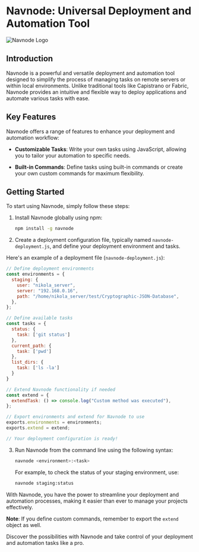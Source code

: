# Navnode: Universal Deployment and Automation Tool

![Navnode Logo](https://repository-images.githubusercontent.com/499848268/f5f5c077-3243-44cc-afc9-f400eed44e49)

## Introduction

Navnode is a powerful and versatile deployment and automation tool designed to simplify the process of managing tasks on remote servers or within local environments. Unlike traditional tools like Capistrano or Fabric, Navnode provides an intuitive and flexible way to deploy applications and automate various tasks with ease.

## Key Features

Navnode offers a range of features to enhance your deployment and automation workflow:

- **Customizable Tasks**: Write your own tasks using JavaScript, allowing you to tailor your automation to specific needs.

- **Built-in Commands**: Define tasks using built-in commands or create your own custom commands for maximum flexibility.

## Getting Started

To start using Navnode, simply follow these steps:

1. Install Navnode globally using npm:

   ```sh
   npm install -g navnode
   ```

2. Create a deployment configuration file, typically named `navnode-deployment.js`, and define your deployment environment and tasks.

Here's an example of a deployment file (`navnode-deployment.js`):

```javascript
// Define deployment environments
const environments = {
  staging: {
    user: "nikola_server",
    server: "192.168.0.16",
    path: "/home/nikola_server/test/Cryptographic-JSON-Database",
  },
};

// Define available tasks
const tasks = {
  status: {
    task: ['git status']
  },
  current_path: {
    task: ['pwd']
  },
  list_dirs: {
    task: ['ls -la']
  }
}

// Extend Navnode functionality if needed
const extend = {
  extendTask: () => console.log("Custom method was executed"),
};

// Export environments and extend for Navnode to use
exports.environments = environments;
exports.extend = extend;

// Your deployment configuration is ready!
```

3. Run Navnode from the command line using the following syntax:

   ```sh
   navnode <environment>:<task>
   ```

   For example, to check the status of your staging environment, use:

   ```sh
   navnode staging:status
   ```

With Navnode, you have the power to streamline your deployment and automation processes, making it easier than ever to manage your projects effectively.

**Note**: If you define custom commands, remember to export the `extend` object as well.

Discover the possibilities with Navnode and take control of your deployment and automation tasks like a pro.